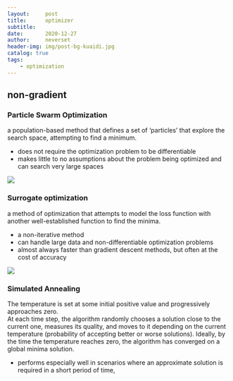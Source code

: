 ```yaml
---
layout:     post
title:      optimizer
subtitle:   
date:       2020-12-27
author:     neverset
header-img: img/post-bg-kuaidi.jpg
catalog: true
tags:
    - optimization
---
```


## non-gradient
### Particle Swarm Optimization
a population-based method that defines a set of ‘particles’ that explore the search space, attempting to find a minimum.
* does not require the optimization problem to be differentiable
* makes little to no assumptions about the problem being optimized and can search very large spaces

![](https://raw.githubusercontent.com/neverset123/cloudimg/master/Img20201226232922.png)

### Surrogate optimization
a method of optimization that attempts to model the loss function with another well-established function to find the minima.
* a non-iterative method
* can handle large data and non-differentiable optimization problems
* almost always faster than gradient descent methods, but often at the cost of accuracy

![](https://raw.githubusercontent.com/neverset123/cloudimg/master/Img20201226233257.png)

### Simulated Annealing
The temperature is set at some initial positive value and progressively approaches zero.    
At each time step, the algorithm randomly chooses a solution close to the current one, measures its quality, and moves to it depending on the current temperature (probability of accepting better or worse solutions). 
Ideally, by the time the temperature reaches zero, the algorithm has converged on a global minima solution. 
* performs especially well in scenarios where an approximate solution is required in a short period of time,
